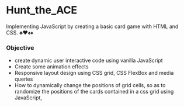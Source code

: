 # Hunt_the_ACE

Implementing JavaScript by creating a basic card game with HTML and CSS. ♣️♥️♠️♦️

### Objective 
- create dynamic user interactive code using vanilla JavaScript
- Create some animation effects
- Responsive layout design using CSS grid, CSS FlexBox and media queries
- How to dynamically change the positions of grid cells, so as to randomize the positions of the cards contained in a css grid using JavaScript, 
